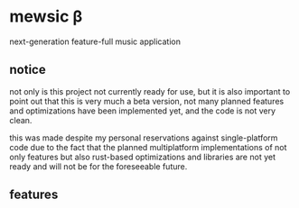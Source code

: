 # mewsic β
next-generation feature-full music application

## notice
not only is this project not currently ready for use, but it is also important
to point out that this is very much a beta version, not many planned features
and optimizations have been implemented yet, and the code is not very clean.

this was made despite my personal reservations against single-platform code
due to the fact that the planned multiplatform implementations of not only
features but also rust-based optimizations and libraries are not yet ready
and will not be for the foreseeable future.

## features
